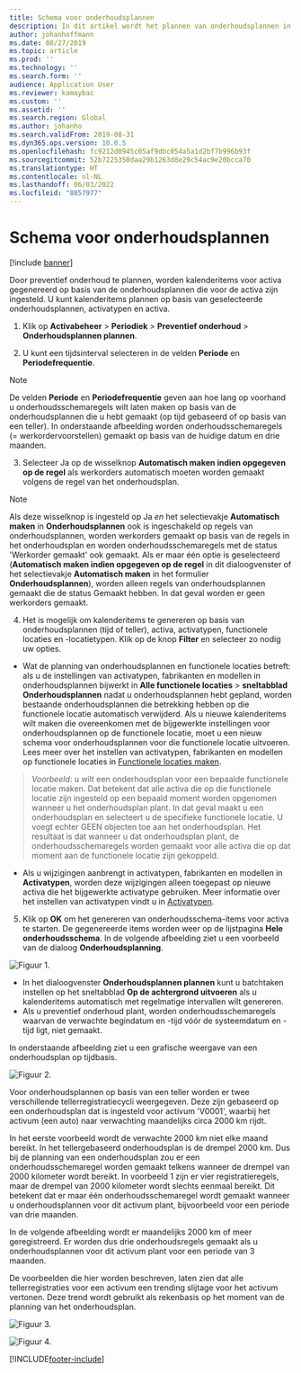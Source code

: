 ```yaml
---
title: Schema voor onderhoudsplannen
description: In dit artikel wordt het plannen van onderhoudsplannen in Activabeheer uitgelegd.
author: johanhoffmann
ms.date: 08/27/2019
ms.topic: article
ms.prod: ''
ms.technology: ''
ms.search.form: ''
audience: Application User
ms.reviewer: kamaybac
ms.custom: ''
ms.assetid: ''
ms.search.region: Global
ms.author: johanho
ms.search.validFrom: 2019-08-31
ms.dyn365.ops.version: 10.0.5
ms.openlocfilehash: fc9212d0945c05af9dbc054a5a1d2bf7b996b93f
ms.sourcegitcommit: 52b7225350daa29b1263d8e29c54ac9e20bcca70
ms.translationtype: HT
ms.contentlocale: nl-NL
ms.lasthandoff: 06/03/2022
ms.locfileid: "8857977"
---
```

# <a name="schedule-maintenance-plans"></a>Schema voor onderhoudsplannen

[!include [banner](../../includes/banner.md)]

 

Door preventief onderhoud te plannen, worden kalenderitems voor activa gegenereerd op basis van de onderhoudsplannen die voor de activa zijn ingesteld. U kunt kalenderitems plannen op basis van geselecteerde onderhoudsplannen, activatypen en activa.

1. Klik op **Activabeheer** > **Periodiek** > **Preventief onderhoud** > **Onderhoudsplannen plannen**.

2. U kunt een tijdsinterval selecteren in de velden **Periode** en **Periodefrequentie**.

>[!NOTE]
>De velden **Periode** en **Periodefrequentie** geven aan hoe lang op voorhand u onderhoudsschemaregels wilt laten maken op basis van de onderhoudsplannen die u hebt gemaakt (op tijd gebaseerd of op basis van een teller). In onderstaande afbeelding worden onderhoudsschemaregels (= werkordervoorstellen) gemaakt op basis van de huidige datum en drie maanden.

3. Selecteer Ja op de wisselknop **Automatisch maken indien opgegeven op de regel** als werkorders automatisch moeten worden gemaakt volgens de regel van het onderhoudsplan.

>[!NOTE]
>Als deze wisselknop is ingesteld op Ja *en* het selectievakje **Automatisch maken** in **Onderhoudsplannen** ook is ingeschakeld op regels van onderhoudsplannen, worden werkorders gemaakt op basis van de regels in het onderhoudsplan en worden onderhoudsschemaregels met de status 'Werkorder gemaakt' ook gemaakt. Als er maar één optie is geselecteerd (**Automatisch maken indien opgegeven op de regel** in dit dialoogvenster of het selectievakje **Automatisch maken** in het formulier **Onderhoudsplannen**), worden alleen regels van onderhoudsplannen gemaakt die de status Gemaakt hebben. In dat geval worden er geen werkorders gemaakt.

4. Het is mogelijk om kalenderitems te genereren op basis van onderhoudsplannen (tijd of teller), activa, activatypen, functionele locaties en -locatietypen. Klik op de knop **Filter** en selecteer zo nodig uw opties.

- Wat de planning van onderhoudsplannen en functionele locaties betreft: als u de instellingen van activatypen, fabrikanten en modellen in onderhoudsplannen bijwerkt in **Alle functionele locaties** > **sneltabblad Onderhoudsplannen** nadat u onderhoudsplannen hebt gepland, worden bestaande onderhoudsplannen die betrekking hebben op die functionele locatie automatisch verwijderd. Als u nieuwe kalenderitems wilt maken die overeenkomen met de bijgewerkte instellingen voor onderhoudsplannen op de functionele locatie, moet u een nieuw schema voor onderhoudsplannen voor die functionele locatie uitvoeren. Lees meer over het instellen van activatypen, fabrikanten en modellen op functionele locaties in [Functionele locaties maken](../functional-locations/create-functional-locations.md).

>*Voorbeeld*: u wilt een onderhoudsplan voor een bepaalde functionele locatie maken. Dat betekent dat alle activa die op die functionele locatie zijn ingesteld op een bepaald moment worden opgenomen wanneer u het onderhoudsplan plant. In dat geval maakt u een onderhoudsplan en selecteert u de specifieke functionele locatie. U voegt echter GEEN objecten toe aan het onderhoudsplan. Het resultaat is dat wanneer u dat onderhoudsplan plant, de onderhoudsschemaregels worden gemaakt voor alle activa die op dat moment aan de functionele locatie zijn gekoppeld.

- Als u wijzigingen aanbrengt in activatypen, fabrikanten en modellen in **Activatypen**, worden deze wijzigingen alleen toegepast op nieuwe activa die het bijgewerkte activatype gebruiken. Meer informatie over het instellen van activatypen vindt u in [Activatypen](../setup-for-objects/object-types.md).  

5. Klik op **OK** om het genereren van onderhoudsschema-items voor activa te starten. De gegenereerde items worden weer op de lijstpagina **Hele onderhoudsschema**. In de volgende afbeelding ziet u een voorbeeld van de dialoog **Onderhoudsplanning**.

![Figuur 1.](media/09-preventive-maintenance.png)

- In het dialoogvenster **Onderhoudsplannen plannen** kunt u batchtaken instellen op het sneltabblad **Op de achtergrond uitvoeren** als u kalenderitems automatisch met regelmatige intervallen wilt genereren.  
- Als u preventief onderhoud plant, worden onderhoudsschemaregels waarvan de verwachte begindatum en -tijd vóór de systeemdatum en -tijd ligt, niet gemaakt.  

In onderstaande afbeelding ziet u een grafische weergave van een onderhoudsplan op tijdbasis.  

![Figuur 2.](media/10-preventive-maintenance.jpg)

Voor onderhoudsplannen op basis van een teller worden er twee verschillende tellerregistratiecycli weergegeven. Deze zijn gebaseerd op een onderhoudsplan dat is ingesteld voor activum 'V0001', waarbij het activum (een auto) naar verwachting maandelijks circa 2000 km rijdt.

In het eerste voorbeeld wordt de verwachte 2000 km niet elke maand bereikt. In het tellergebaseerd onderhoudsplan is de drempel 2000 km. Dus bij de planning van een onderhoudsplan zou er een onderhoudsschemaregel worden gemaakt telkens wanneer de drempel van 2000 kilometer wordt bereikt. In voorbeeld 1 zijn er vier registratieregels, maar de drempel van 2000 kilometer wordt slechts eenmaal bereikt. Dit betekent dat er maar één onderhoudsschemaregel wordt gemaakt wanneer u onderhoudsplannen voor dit activum plant, bijvoorbeeld voor een periode van drie maanden.

In de volgende afbeelding wordt er maandelijks 2000 km of meer geregistreerd. Er worden dus drie onderhoudsregels gemaakt als u onderhoudsplannen voor dit activum plant voor een periode van 3 maanden. 

De voorbeelden die hier worden beschreven, laten zien dat alle tellerregistraties voor een activum een trending slijtage voor het activum vertonen. Deze trend wordt gebruikt als rekenbasis op het moment van de planning van het onderhoudsplan.

![Figuur 3.](media/11-preventive-maintenance.png)

![Figuur 4.](media/12-preventive-maintenance.png)



[!INCLUDE[footer-include](../../../includes/footer-banner.md)]